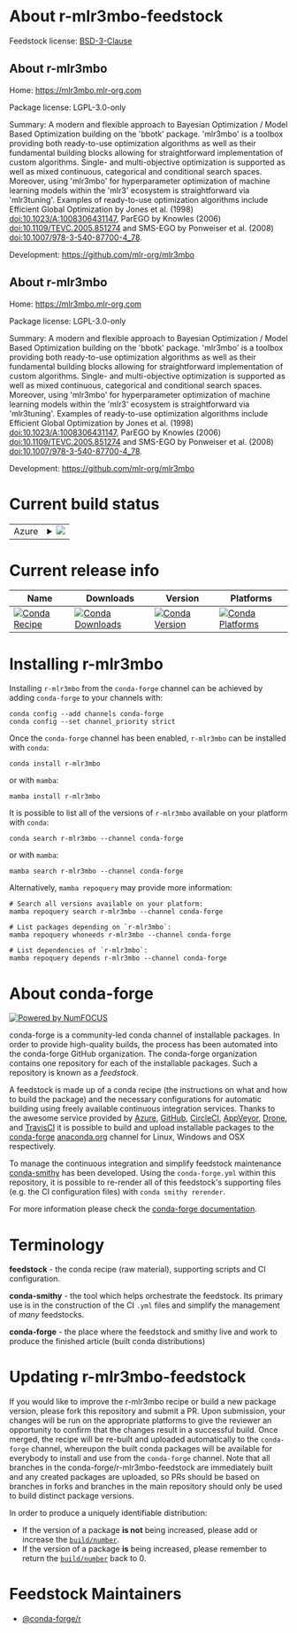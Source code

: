 About r-mlr3mbo-feedstock
=========================

Feedstock license: [BSD-3-Clause](https://github.com/conda-forge/r-mlr3mbo-feedstock/blob/main/LICENSE.txt)


About r-mlr3mbo
---------------

Home: https://mlr3mbo.mlr-org.com

Package license: LGPL-3.0-only

Summary: A modern and flexible approach to Bayesian Optimization / Model Based Optimization building on the 'bbotk' package. 'mlr3mbo' is a toolbox providing both ready-to-use optimization algorithms as well as their fundamental building blocks allowing for straightforward implementation of custom algorithms. Single- and multi-objective optimization is supported as well as mixed continuous, categorical and conditional search spaces. Moreover, using 'mlr3mbo' for hyperparameter optimization of machine learning models within the 'mlr3' ecosystem is straightforward via 'mlr3tuning'. Examples of ready-to-use optimization algorithms include Efficient Global Optimization by Jones et al. (1998) <doi:10.1023/A:1008306431147>, ParEGO by Knowles (2006) <doi:10.1109/TEVC.2005.851274> and SMS-EGO by Ponweiser et al. (2008) <doi:10.1007/978-3-540-87700-4_78>.

Development: https://github.com/mlr-org/mlr3mbo

About r-mlr3mbo
---------------

Home: https://mlr3mbo.mlr-org.com

Package license: LGPL-3.0-only

Summary: A modern and flexible approach to Bayesian Optimization / Model Based Optimization building on the 'bbotk' package. 'mlr3mbo' is a toolbox providing both ready-to-use optimization algorithms as well as their fundamental building blocks allowing for straightforward implementation of custom algorithms. Single- and multi-objective optimization is supported as well as mixed continuous, categorical and conditional search spaces. Moreover, using 'mlr3mbo' for hyperparameter optimization of machine learning models within the 'mlr3' ecosystem is straightforward via 'mlr3tuning'. Examples of ready-to-use optimization algorithms include Efficient Global Optimization by Jones et al. (1998) <doi:10.1023/A:1008306431147>, ParEGO by Knowles (2006) <doi:10.1109/TEVC.2005.851274> and SMS-EGO by Ponweiser et al. (2008) <doi:10.1007/978-3-540-87700-4_78>.

Development: https://github.com/mlr-org/mlr3mbo

Current build status
====================


<table>
    
  <tr>
    <td>Azure</td>
    <td>
      <details>
        <summary>
          <a href="https://dev.azure.com/conda-forge/feedstock-builds/_build/latest?definitionId=19343&branchName=main">
            <img src="https://dev.azure.com/conda-forge/feedstock-builds/_apis/build/status/r-mlr3mbo-feedstock?branchName=main">
          </a>
        </summary>
        <table>
          <thead><tr><th>Variant</th><th>Status</th></tr></thead>
          <tbody><tr>
              <td>linux_64</td>
              <td>
                <a href="https://dev.azure.com/conda-forge/feedstock-builds/_build/latest?definitionId=19343&branchName=main">
                  <img src="https://dev.azure.com/conda-forge/feedstock-builds/_apis/build/status/r-mlr3mbo-feedstock?branchName=main&jobName=linux&configuration=linux%20linux_64_" alt="variant">
                </a>
              </td>
            </tr><tr>
              <td>osx_64</td>
              <td>
                <a href="https://dev.azure.com/conda-forge/feedstock-builds/_build/latest?definitionId=19343&branchName=main">
                  <img src="https://dev.azure.com/conda-forge/feedstock-builds/_apis/build/status/r-mlr3mbo-feedstock?branchName=main&jobName=osx&configuration=osx%20osx_64_" alt="variant">
                </a>
              </td>
            </tr><tr>
              <td>win_64</td>
              <td>
                <a href="https://dev.azure.com/conda-forge/feedstock-builds/_build/latest?definitionId=19343&branchName=main">
                  <img src="https://dev.azure.com/conda-forge/feedstock-builds/_apis/build/status/r-mlr3mbo-feedstock?branchName=main&jobName=win&configuration=win%20win_64_" alt="variant">
                </a>
              </td>
            </tr>
          </tbody>
        </table>
      </details>
    </td>
  </tr>
</table>

Current release info
====================

| Name | Downloads | Version | Platforms |
| --- | --- | --- | --- |
| [![Conda Recipe](https://img.shields.io/badge/recipe-r--mlr3mbo-green.svg)](https://anaconda.org/conda-forge/r-mlr3mbo) | [![Conda Downloads](https://img.shields.io/conda/dn/conda-forge/r-mlr3mbo.svg)](https://anaconda.org/conda-forge/r-mlr3mbo) | [![Conda Version](https://img.shields.io/conda/vn/conda-forge/r-mlr3mbo.svg)](https://anaconda.org/conda-forge/r-mlr3mbo) | [![Conda Platforms](https://img.shields.io/conda/pn/conda-forge/r-mlr3mbo.svg)](https://anaconda.org/conda-forge/r-mlr3mbo) |

Installing r-mlr3mbo
====================

Installing `r-mlr3mbo` from the `conda-forge` channel can be achieved by adding `conda-forge` to your channels with:

```
conda config --add channels conda-forge
conda config --set channel_priority strict
```

Once the `conda-forge` channel has been enabled, `r-mlr3mbo` can be installed with `conda`:

```
conda install r-mlr3mbo
```

or with `mamba`:

```
mamba install r-mlr3mbo
```

It is possible to list all of the versions of `r-mlr3mbo` available on your platform with `conda`:

```
conda search r-mlr3mbo --channel conda-forge
```

or with `mamba`:

```
mamba search r-mlr3mbo --channel conda-forge
```

Alternatively, `mamba repoquery` may provide more information:

```
# Search all versions available on your platform:
mamba repoquery search r-mlr3mbo --channel conda-forge

# List packages depending on `r-mlr3mbo`:
mamba repoquery whoneeds r-mlr3mbo --channel conda-forge

# List dependencies of `r-mlr3mbo`:
mamba repoquery depends r-mlr3mbo --channel conda-forge
```


About conda-forge
=================

[![Powered by
NumFOCUS](https://img.shields.io/badge/powered%20by-NumFOCUS-orange.svg?style=flat&colorA=E1523D&colorB=007D8A)](https://numfocus.org)

conda-forge is a community-led conda channel of installable packages.
In order to provide high-quality builds, the process has been automated into the
conda-forge GitHub organization. The conda-forge organization contains one repository
for each of the installable packages. Such a repository is known as a *feedstock*.

A feedstock is made up of a conda recipe (the instructions on what and how to build
the package) and the necessary configurations for automatic building using freely
available continuous integration services. Thanks to the awesome service provided by
[Azure](https://azure.microsoft.com/en-us/services/devops/), [GitHub](https://github.com/),
[CircleCI](https://circleci.com/), [AppVeyor](https://www.appveyor.com/),
[Drone](https://cloud.drone.io/welcome), and [TravisCI](https://travis-ci.com/)
it is possible to build and upload installable packages to the
[conda-forge](https://anaconda.org/conda-forge) [anaconda.org](https://anaconda.org/)
channel for Linux, Windows and OSX respectively.

To manage the continuous integration and simplify feedstock maintenance
[conda-smithy](https://github.com/conda-forge/conda-smithy) has been developed.
Using the ``conda-forge.yml`` within this repository, it is possible to re-render all of
this feedstock's supporting files (e.g. the CI configuration files) with ``conda smithy rerender``.

For more information please check the [conda-forge documentation](https://conda-forge.org/docs/).

Terminology
===========

**feedstock** - the conda recipe (raw material), supporting scripts and CI configuration.

**conda-smithy** - the tool which helps orchestrate the feedstock.
                   Its primary use is in the construction of the CI ``.yml`` files
                   and simplify the management of *many* feedstocks.

**conda-forge** - the place where the feedstock and smithy live and work to
                  produce the finished article (built conda distributions)


Updating r-mlr3mbo-feedstock
============================

If you would like to improve the r-mlr3mbo recipe or build a new
package version, please fork this repository and submit a PR. Upon submission,
your changes will be run on the appropriate platforms to give the reviewer an
opportunity to confirm that the changes result in a successful build. Once
merged, the recipe will be re-built and uploaded automatically to the
`conda-forge` channel, whereupon the built conda packages will be available for
everybody to install and use from the `conda-forge` channel.
Note that all branches in the conda-forge/r-mlr3mbo-feedstock are
immediately built and any created packages are uploaded, so PRs should be based
on branches in forks and branches in the main repository should only be used to
build distinct package versions.

In order to produce a uniquely identifiable distribution:
 * If the version of a package **is not** being increased, please add or increase
   the [``build/number``](https://docs.conda.io/projects/conda-build/en/latest/resources/define-metadata.html#build-number-and-string).
 * If the version of a package **is** being increased, please remember to return
   the [``build/number``](https://docs.conda.io/projects/conda-build/en/latest/resources/define-metadata.html#build-number-and-string)
   back to 0.

Feedstock Maintainers
=====================

* [@conda-forge/r](https://github.com/orgs/conda-forge/teams/r/)

